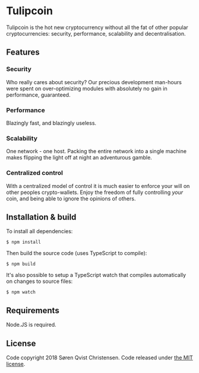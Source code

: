 # Tulipcoin

Tulipcoin is the hot new cryptocurrency without all the fat of other popular cryptocurrencies: security, performance, scalability and decentralisation.

## Features

### Security

Who really cares about security? Our precious development man-hours were spent on over-optimizing modules with absolutely no gain in performance, guaranteed.

### Performance

Blazingly fast, and blazingly useless.

### Scalability

One network - one host. Packing the entire network into a single machine makes flipping the light off at night an adventurous gamble.

### Centralized control

With a centralized model of control it is much easier to enforce your will on other peoples crypto-wallets. Enjoy the freedom of fully controlling *your* coin, and being able to ignore the opinions of others.

## Installation & build

To install all dependencies:

```console
$ npm install
```

Then build the source code (uses TypeScript to compile):

```console
$ npm build
```

It's also possible to setup a TypeScript watch that compiles automatically on changes to source files:

```console
$ npm watch
```

## Requirements

Node.JS is required.

## License

Code copyright 2018 Søren Qvist Christensen. Code released under [the MIT license](LICENSE).